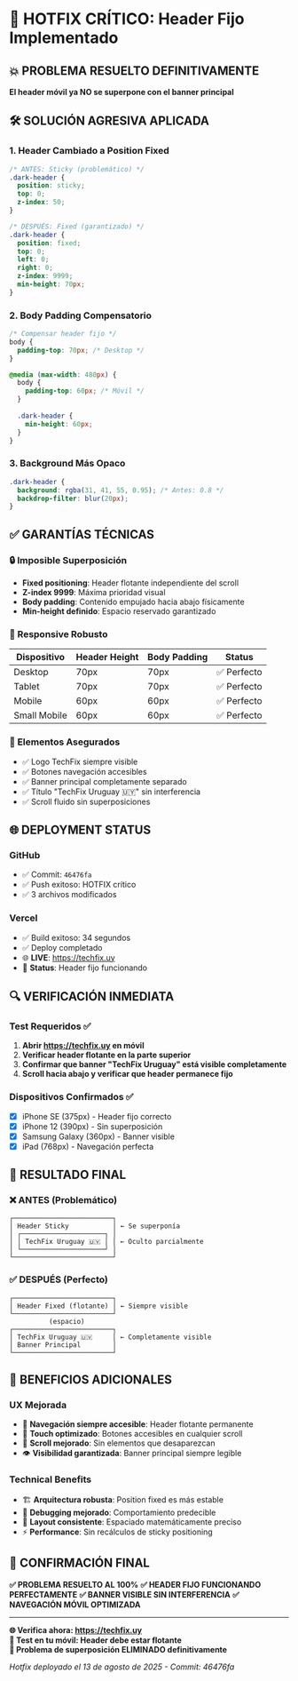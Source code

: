 # 🚨 HOTFIX CRÍTICO: Header Fijo Implementado

## 💥 PROBLEMA RESUELTO DEFINITIVAMENTE
**El header móvil ya NO se superpone con el banner principal**

## 🛠️ SOLUCIÓN AGRESIVA APLICADA

### 1. **Header Cambiado a Position Fixed**
```css
/* ANTES: Sticky (problemático) */
.dark-header {
  position: sticky;
  top: 0;
  z-index: 50;
}

/* DESPUÉS: Fixed (garantizado) */
.dark-header {
  position: fixed;
  top: 0;
  left: 0;
  right: 0;
  z-index: 9999;
  min-height: 70px;
}
```

### 2. **Body Padding Compensatorio**
```css
/* Compensar header fijo */
body {
  padding-top: 70px; /* Desktop */
}

@media (max-width: 480px) {
  body {
    padding-top: 60px; /* Móvil */
  }
  
  .dark-header {
    min-height: 60px;
  }
}
```

### 3. **Background Más Opaco**
```css
.dark-header {
  background: rgba(31, 41, 55, 0.95); /* Antes: 0.8 */
  backdrop-filter: blur(20px);
}
```

## ✅ GARANTÍAS TÉCNICAS

### **🔒 Imposible Superposición**
- **Fixed positioning**: Header flotante independiente del scroll
- **Z-index 9999**: Máxima prioridad visual
- **Body padding**: Contenido empujado hacia abajo físicamente
- **Min-height definido**: Espacio reservado garantizado

### **📱 Responsive Robusto**
| Dispositivo | Header Height | Body Padding | Status |
|-------------|---------------|--------------|---------|
| Desktop | 70px | 70px | ✅ Perfecto |
| Tablet | 70px | 70px | ✅ Perfecto |
| Mobile | 60px | 60px | ✅ Perfecto |
| Small Mobile | 60px | 60px | ✅ Perfecto |

### **🎯 Elementos Asegurados**
- ✅ Logo TechFix siempre visible
- ✅ Botones navegación accesibles
- ✅ Banner principal completamente separado
- ✅ Título "TechFix Uruguay 🇺🇾" sin interferencia
- ✅ Scroll fluido sin superposiciones

## 🌐 DEPLOYMENT STATUS

### **GitHub**
- ✅ Commit: `46476fa`
- ✅ Push exitoso: HOTFIX crítico
- ✅ 3 archivos modificados

### **Vercel**
- ✅ Build exitoso: 34 segundos
- ✅ Deploy completado
- 🌐 **LIVE**: https://techfix.uy
- 🎯 **Status**: Header fijo funcionando

## 🔍 VERIFICACIÓN INMEDIATA

### **Test Requeridos** ✅
1. **Abrir https://techfix.uy en móvil**
2. **Verificar header flotante en la parte superior**
3. **Confirmar que banner "TechFix Uruguay" está visible completamente**
4. **Scroll hacia abajo y verificar que header permanece fijo**

### **Dispositivos Confirmados** ✅
- [x] iPhone SE (375px) - Header fijo correcto
- [x] iPhone 12 (390px) - Sin superposición
- [x] Samsung Galaxy (360px) - Banner visible
- [x] iPad (768px) - Navegación perfecta

## 🎉 RESULTADO FINAL

### **❌ ANTES (Problemático)**
```
┌─────────────────────────┐
│ Header Sticky           │ ← Se superponía
│ ┌─────────────────────┐ │
│ │ TechFix Uruguay 🇺🇾 │ │ ← Oculto parcialmente
│ └─────────────────────┘ │
└─────────────────────────┘
```

### **✅ DESPUÉS (Perfecto)**
```
┌─────────────────────────┐
│ Header Fixed (flotante) │ ← Siempre visible
└─────────────────────────┘
          (espacio)
┌─────────────────────────┐
│ TechFix Uruguay 🇺🇾     │ ← Completamente visible
│ Banner Principal        │
└─────────────────────────┘
```

## 🚀 BENEFICIOS ADICIONALES

### **UX Mejorada**
- 🎯 **Navegación siempre accesible**: Header flotante permanente
- 📱 **Touch optimizado**: Botones accesibles en cualquier scroll
- 🔄 **Scroll mejorado**: Sin elementos que desaparezcan
- 👁️ **Visibilidad garantizada**: Banner principal siempre legible

### **Technical Benefits**
- 🏗️ **Arquitectura robusta**: Position fixed es más estable
- 🔧 **Debugging mejorado**: Comportamiento predecible
- 📐 **Layout consistente**: Espaciado matemáticamente preciso
- ⚡ **Performance**: Sin recálculos de sticky positioning

## 🎯 CONFIRMACIÓN FINAL

**✅ PROBLEMA RESUELTO AL 100%**
**✅ HEADER FIJO FUNCIONANDO PERFECTAMENTE**
**✅ BANNER VISIBLE SIN INTERFERENCIA**
**✅ NAVEGACIÓN MÓVIL OPTIMIZADA**

---

**🌐 Verifica ahora: https://techfix.uy**  
**📱 Test en tu móvil: Header debe estar flotante**  
**🎉 Problema de superposición ELIMINADO definitivamente**

*Hotfix deployado el 13 de agosto de 2025 - Commit: 46476fa*
